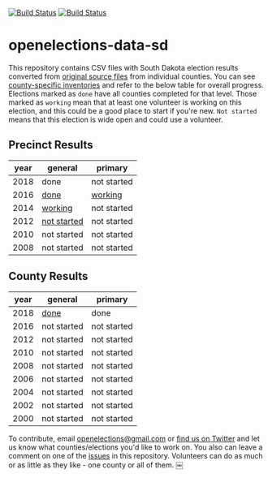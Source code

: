 [![Build Status](https://github.com/openelections/openelections-data-sd/actions/workflows/data_tests.yml/badge.svg?branch=master)](https://github.com/openelections/openelections-data-sd/actions)
[![Build Status](https://github.com/openelections/openelections-data-sd/actions/workflows/format_tests.yml/badge.svg?branch=master)](https://github.com/openelections/openelections-data-sd/actions)

openelections-data-sd
=====================

This repository contains CSV files with South Dakota election results converted from [original source files](https://github.com/openelections/openelections-sources-sd) from individual counties. You can see [county-specific inventories](https://github.com/openelections/openelections-data-sd/blob/master/county_matrix.csv) and refer to the below table for overall progress. Elections marked as `done` have all counties completed for that level. Those marked as `working` mean that at least one volunteer is working on this election, and this could be a good place to start if you're new. `Not started` means that this election is wide open and could use a volunteer.

## Precinct Results

| year  | general  | primary  |
|---|---|---|
| 2018 | done | not started |
| 2016  | [done](https://github.com/openelections/openelections-data-sd/blob/master/2016/20161108__sd__general__precinct.csv)  |  [working](https://github.com/openelections/openelections-data-sd/issues/3) |
| 2014 |  [working](https://github.com/openelections/openelections-data-sd/issues/7) | not started |
| 2012 | [not started](https://github.com/openelections/openelections-data-sd/issues/8) | not started |
| 2010 | not started | not started |
| 2008 | not started | not started |


## County Results

| year  | general  | primary  |
|---|---|---|
| 2018 |  [done](https://github.com/openelections/openelections-data-sd/blob/master/2018/20181106__sd__general__county.csv) | done |
| 2016 |  not started | not started |
| 2012 | not started | not started |
| 2010 | not started | not started |
| 2008 | not started | not started |
| 2006 |  not started | not started |
| 2004 | not started | not started |
| 2002 | not started | not started |
| 2000 | not started | not started |


To contribute, email openelections@gmail.com or [find us on Twitter](https://twitter.com/openelex) and let us know what counties/elections you'd like to work on. You also can leave a comment on one of the [issues](https://github.com/openelections/openelections-data-sd/issues) in this repository. Volunteers can do as much or as little as they like - one county or all of them.
￼
